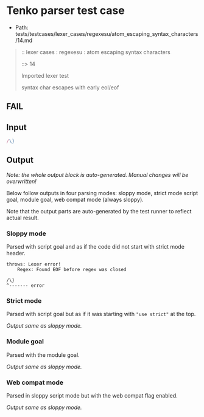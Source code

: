 # Tenko parser test case

- Path: tests/testcases/lexer_cases/regexesu/atom_escaping_syntax_characters/14.md

> :: lexer cases : regexesu : atom escaping syntax characters
>
> ::> 14
>
> Imported lexer test
>
> syntax char escapes with early eol/eof

## FAIL

## Input

`````js
/\}
`````

## Output

_Note: the whole output block is auto-generated. Manual changes will be overwritten!_

Below follow outputs in four parsing modes: sloppy mode, strict mode script goal, module goal, web compat mode (always sloppy).

Note that the output parts are auto-generated by the test runner to reflect actual result.

### Sloppy mode

Parsed with script goal and as if the code did not start with strict mode header.

`````
throws: Lexer error!
    Regex: Found EOF before regex was closed

/\}
^------- error
`````

### Strict mode

Parsed with script goal but as if it was starting with `"use strict"` at the top.

_Output same as sloppy mode._

### Module goal

Parsed with the module goal.

_Output same as sloppy mode._

### Web compat mode

Parsed in sloppy script mode but with the web compat flag enabled.

_Output same as sloppy mode._
